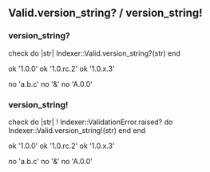## Valid.version_string? / version_string!

### version_string?

  check do |str|
    Indexer::Valid.version_string?(str)
  end

  ok '1.0.0'
  ok '1.0.rc.2'
  ok '1.0.x.3'

  no 'a.b.c'
  no '&'
  no 'A.0.0'

### version_string!

  check do |str|
    ! Indexer::ValidationError.raised? do
      Indexer::Valid.version_string!(str)
    end
  end

  ok '1.0.0'
  ok '1.0.rc.2'
  ok '1.0.x.3'

  no 'a.b.c'
  no '&'
  no 'A.0.0'

